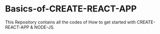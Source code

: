 # Basics-of-CREATE-REACT-APP
This Repository contains all the codes of How to get started with CREATE-REACT-APP & NODE-JS.
